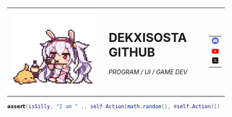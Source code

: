 <table style="border: 0;">
  <tr style="border: 0;"> 
    <td style="border: 0;" rowspan ="3">
        <div style="position: relative; width: 200px; height: 200px;">
            <img src="./azurlane_laffey.gif" width="200">
        </div>
    </td>
  </tr>
  <tr>
    <td style="border: 0;">
    </td>
    <td style="border: 0;" colspan = "2">
      <h1>DEKXISOSTA GITHUB</h1>
      <h6>PROGRAM / UI / GAME DEV </h6>
    </td>
    <td style="border: 0;" colspan = "2">
        <table>
            <tr>
                <td>
                    <img src="./discord.png" width="50">
                </td>
            </tr>
            <tr>
                <td>
                    <img src="./yt.png" width="50">
                </td>
            </tr>
            <tr>
                <td>
                    <img src="./x.png" width="50">
                </td>
            </tr>
        </table>
    </td>
  </tr>
</table>

```lua
𝗮𝘀𝘀𝗲𝗿𝘁(isSilly, "I am " .. self.Action[math.random(1, #self.Action)])
```
